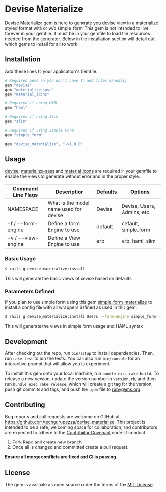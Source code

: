 # Devise Materialize

Devise Materialize gem is here to generate you devise view in a materialize styled format with or w/o simple_form.
This gem is not intended to live forever in your gemfile. It must be in your gemfile to load the resources needed from the generator.
Below in the installation section will detail out which gems to install for all to work.

## Installation

Add these lines to your application's Gemfile:

```ruby
# Required gems so you don't have to add files manually
gem "devise"
gem "materialize-sass"
gem "material_icons"

# Required if using HAML
gem "haml"

# Required if using Slim
gem "slim"

# Required if using Simple Form
gem "simple_form"

gem "devise_materialize", "~>1.0.0"
```

## Usage

[devise](https://github.com/plataformatec/devise), [materialize-sass](https://github.com/mkhairi/materialize-sass) and [material_icons](https://github.com/Angelmmiguel/material_icons) are required in your gemfile to enable the views to generate without error and in the proper style.

| Command Line Flags      | Description                            | Defaults | Options                  |
| ----------------------- | -------------------------------------- | -------- | ------------------------ |
| NAMESPACE               | What is the model name used for devise | Devise   | Devise, Users, Admins, etc |
| -f / --form-engine      | Define a form Engine to use            | default  | default, simple_form     |
| -v / --view-engine      | Define a View Engine to use            | erb      | erb, haml, slim          |

### Basic Usage

```bash
$ rails g devise_materialize:install
```
This will generate the basic views of devise based on defaults

### Parameters Defined

If you plan to use simple form using this gem [simple_form_materialize](https://github.com/techgurupezza/simple_form_materialize) to install a config file with all wrappers defined as used in this gem.

```bash
$ rails g devise_materialize:install Users --form-engine simple_form --view-engine haml
```
This will generate the views in simple form usage and HAML syntax

## Development

After checking out the repo, run `bin/setup` to install dependencies. Then, run `rake test` to run the tests. You can also run `bin/console` for an interactive prompt that will allow you to experiment.

To install this gem onto your local machine, run `bundle exec rake build`. To release a new version, update the version number in `version.rb`, and then run `bundle exec rake release`, which will create a git tag for the version, push git commits and tags, and push the `.gem` file to [rubygems.org](https://rubygems.org).

## Contributing

Bug reports and pull requests are welcome on GitHub at https://github.com/techgurupezza/devise_materialize. This project is intended to be a safe, welcoming space for collaboration, and contributors are expected to adhere to the [Contributor Covenant](http://contributor-covenant.org) code of conduct.

1. Fork Repo and create new branch
2. Once all is changed and committed create a pull request.

**Ensure all merge conflicts are fixed and CI is passing.**

## License

The gem is available as open source under the terms of the [MIT License](http://opensource.org/licenses/MIT).
